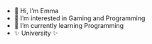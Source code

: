 - 👋 Hi, I’m Emma
- 👀 I’m interested in Gaming and Programming
- 🌱 I’m currently learning Programming
- ✨ University ✨

